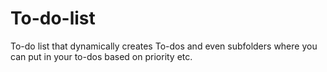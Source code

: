 # To-do-list
To-do list that dynamically creates To-dos and even subfolders where you can put in your to-dos based on priority etc.
